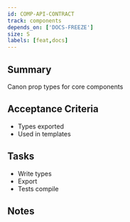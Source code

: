 ```yaml
---
id: COMP-API-CONTRACT
track: components
depends_on: ['DOCS-FREEZE']
size: S
labels: [feat,docs]
---
```


## Summary
Canon prop types for core components

## Acceptance Criteria
- Types exported
- Used in templates

## Tasks
- Write types
- Export
- Tests compile

## Notes

